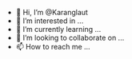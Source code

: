 - 👋 Hi, I’m @Karanglaut
- 👀 I’m interested in ...
- 🌱 I’m currently learning ...
- 💞️ I’m looking to collaborate on ...
- 📫 How to reach me ...

<!---
Karanglaut/Karanglaut is a ✨ special ✨ repository because its `README.md` (this file) appears on your GitHub profile.
You can click the Preview link to take a look at your changes.
--->
